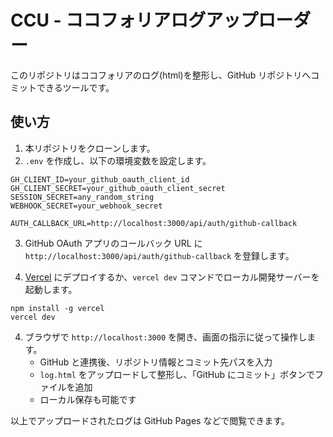# CCU - ココフォリアログアップローダー

このリポジトリはココフォリアのログ(html)を整形し、GitHub リポジトリへコミットできるツールです。

## 使い方

1. 本リポジトリをクローンします。
2. `.env` を作成し、以下の環境変数を設定します。

```
GH_CLIENT_ID=your_github_oauth_client_id
GH_CLIENT_SECRET=your_github_oauth_client_secret
SESSION_SECRET=any_random_string
WEBHOOK_SECRET=your_webhook_secret

AUTH_CALLBACK_URL=http://localhost:3000/api/auth/github-callback
```

3. GitHub OAuth アプリのコールバック URL に
   `http://localhost:3000/api/auth/github-callback` を登録します。

4. [Vercel](https://vercel.com/) にデプロイするか、`vercel dev` コマンドでローカル開発サーバーを起動します。

```
npm install -g vercel
vercel dev
```

4. ブラウザで `http://localhost:3000` を開き、画面の指示に従って操作します。
   - GitHub と連携後、リポジトリ情報とコミット先パスを入力
   - `log.html` をアップロードして整形し、「GitHub にコミット」ボタンでファイルを追加
   - ローカル保存も可能です

以上でアップロードされたログは GitHub Pages などで閲覧できます。
